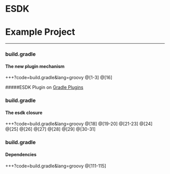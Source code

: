 # ESDK
# Example Project

---

### build.gradle
#### The new plugin mechanism

+++?code=build.gradle&lang=groovy
@[1-3]
@[16]

#####ESDK Plugin on [Gradle Plugins](https://plugins.gradle.org/plugin/de.abas.esdk)

### build.gradle 
#### The esdk closure

+++?code=build.gradle&lang=groovy
@[18]
@[19-20]
@[21-23]
@[24]
@[25]
@[26]
@[27]
@[28]
@[29]
@[30-31]

### build.gradle
#### Dependencies

+++?code=build.gradle&lang=groovy
@[111-115]